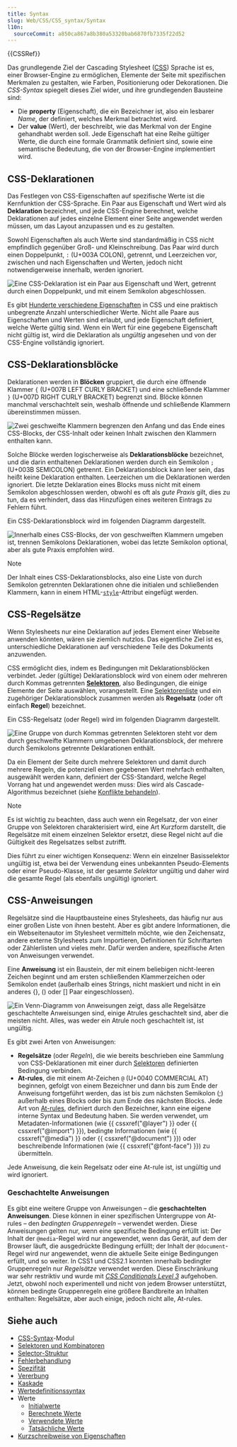 ```yaml
---
title: Syntax
slug: Web/CSS/CSS_syntax/Syntax
l10n:
  sourceCommit: a850ca867a8b380a53320bab6870fb7335f22d52
---
```


{{CSSRef}}

Das grundlegende Ziel der Cascading Stylesheet ([CSS](/de/docs/Web/CSS)) Sprache ist es, einer Browser-Engine zu ermöglichen, Elemente der Seite mit spezifischen Merkmalen zu gestalten, wie Farben, Positionierung oder Dekorationen. Die _CSS-Syntax_ spiegelt dieses Ziel wider, und ihre grundlegenden Bausteine sind:

- Die **property** (Eigenschaft), die ein Bezeichner ist, also ein lesbarer _Name_, der definiert, welches Merkmal betrachtet wird.
- Der **value** (Wert), der beschreibt, wie das Merkmal von der Engine gehandhabt werden soll. Jede Eigenschaft hat eine Reihe gültiger Werte, die durch eine formale Grammatik definiert sind, sowie eine semantische Bedeutung, die von der Browser-Engine implementiert wird.

## CSS-Deklarationen

Das Festlegen von CSS-Eigenschaften auf spezifische Werte ist die Kernfunktion der CSS-Sprache. Ein Paar aus Eigenschaft und Wert wird als **Deklaration** bezeichnet, und jede CSS-Engine berechnet, welche Deklarationen auf jedes einzelne Element einer Seite angewendet werden müssen, um das Layout anzupassen und es zu gestalten.

Sowohl Eigenschaften als auch Werte sind standardmäßig in CSS nicht empfindlich gegenüber Groß- und Kleinschreibung. Das Paar wird durch einen Doppelpunkt, `:` (U+003A COLON), getrennt, und Leerzeichen vor, zwischen und nach Eigenschaften und Werten, jedoch nicht notwendigerweise innerhalb, werden ignoriert.

![Eine CSS-Deklaration ist ein Paar aus Eigenschaft und Wert, getrennt durch einen Doppelpunkt, und mit einem Semikolon abgeschlossen.](css_syntax_-_declaration.png)

Es gibt [Hunderte verschiedene Eigenschaften](/de/docs/Web/CSS/Reference) in CSS und eine praktisch unbegrenzte Anzahl unterschiedlicher Werte. Nicht alle Paare aus Eigenschaften und Werten sind erlaubt, und jede Eigenschaft definiert, welche Werte gültig sind. Wenn ein Wert für eine gegebene Eigenschaft nicht gültig ist, wird die Deklaration als _ungültig_ angesehen und von der CSS-Engine vollständig ignoriert.

## CSS-Deklarationsblöcke

Deklarationen werden in **Blöcken** gruppiert, die durch eine öffnende Klammer `{` (U+007B LEFT CURLY BRACKET) und eine schließende Klammer `}` (U+007D RIGHT CURLY BRACKET) begrenzt sind. Blöcke können manchmal verschachtelt sein, weshalb öffnende und schließende Klammern übereinstimmen müssen.

![Zwei geschweifte Klammern begrenzen den Anfang und das Ende eines CSS-Blocks, der CSS-Inhalt oder keinen Inhalt zwischen den Klammern enthalten kann.](css_syntax_-_block.png)

Solche Blöcke werden logischerweise als **Deklarationsblöcke** bezeichnet, und die darin enthaltenen Deklarationen werden durch ein Semikolon `;` (U+003B SEMICOLON) getrennt. Ein Deklarationsblock kann leer sein, das heißt keine Deklaration enthalten. Leerzeichen um die Deklarationen werden ignoriert. Die letzte Deklaration eines Blocks muss nicht mit einem Semikolon abgeschlossen werden, obwohl es oft als _gute Praxis_ gilt, dies zu tun, da es verhindert, dass das Hinzufügen eines weiteren Eintrags zu Fehlern führt.

Ein CSS-Deklarationsblock wird im folgenden Diagramm dargestellt.

![Innerhalb eines CSS-Blocks, der von geschweiften Klammern umgeben ist, trennen Semikolons Deklarationen, wobei das letzte Semikolon optional, aber als gute Praxis empfohlen wird.](declaration-block.png)

> [!NOTE]
> Der Inhalt eines CSS-Deklarationsblocks, also eine Liste von durch Semikolon getrennten Deklarationen ohne die initialen und schließenden Klammern, kann in einem HTML-[`style`](/de/docs/Web/HTML/Global_attributes/style)-Attribut eingefügt werden.

## CSS-Regelsätze

Wenn Stylesheets nur eine Deklaration auf jedes Element einer Webseite anwenden könnten, wären sie ziemlich nutzlos. Das eigentliche Ziel ist es, unterschiedliche Deklarationen auf verschiedene Teile des Dokuments anzuwenden.

CSS ermöglicht dies, indem es Bedingungen mit Deklarationsblöcken verbindet. Jeder (gültige) Deklarationsblock wird von einem oder mehreren durch Kommas getrennten [**Selektoren**](/de/docs/Web/CSS/CSS_selectors), also Bedingungen, die einige Elemente der Seite auswählen, vorangestellt. Eine [Selektorenliste](/de/docs/Web/CSS/Selector_list) und ein zugehöriger Deklarationsblock zusammen werden als **Regelsatz** (oder oft einfach **Regel**) bezeichnet.

Ein CSS-Regelsatz (oder Regel) wird im folgenden Diagramm dargestellt.

![Eine Gruppe von durch Kommas getrennten Selektoren steht vor dem durch geschweifte Klammern umgebenen Deklarationsblock, der mehrere durch Semikolons getrennte Deklarationen enthält.](ruleset.png)

Da ein Element der Seite durch mehrere Selektoren und damit durch mehrere Regeln, die potenziell einen gegebenen Wert mehrfach enthalten, ausgewählt werden kann, definiert der CSS-Standard, welche Regel Vorrang hat und angewendet werden muss: Dies wird als Cascade-Algorithmus bezeichnet (siehe [Konflikte behandeln](/de/docs/Learn_web_development/Core/Styling_basics/Handling_conflicts)).

> [!NOTE]
> Es ist wichtig zu beachten, dass auch wenn ein Regelsatz, der von einer Gruppe von Selektoren charakterisiert wird, eine Art Kurzform darstellt, die Regelsätze mit einem einzelnen Selektor ersetzt, diese Regel nicht auf die Gültigkeit des Regelsatzes selbst zutrifft.
>
> Dies führt zu einer wichtigen Konsequenz: Wenn ein einzelner Basisselektor ungültig ist, etwa bei der Verwendung eines unbekannten Pseudo-Elements oder einer Pseudo-Klasse, ist der gesamte _Selektor_ ungültig und daher wird die gesamte Regel (als ebenfalls ungültig) ignoriert.

## CSS-Anweisungen

Regelsätze sind die Hauptbausteine eines Stylesheets, das häufig nur aus einer großen Liste von ihnen besteht. Aber es gibt andere Informationen, die ein Webseitenautor im Stylesheet vermitteln möchte, wie den Zeichensatz, andere externe Stylesheets zum Importieren, Definitionen für Schriftarten oder Zählerlisten und vieles mehr. Dafür werden andere, spezifische Arten von Anweisungen verwendet.

Eine **Anweisung** ist ein Baustein, der mit einem beliebigen nicht-leeren Zeichen beginnt und am ersten schließenden Klammerzeichen oder Semikolon endet (außerhalb eines Strings, nicht maskiert und nicht in ein anderes {}, () oder \[] Paar eingeschlossen).

![Ein Venn-Diagramm von Anweisungen zeigt, dass alle Regelsätze geschachtelte Anweisungen sind, einige Atrules geschachtelt sind, aber die meisten nicht. Alles, was weder ein Atrule noch geschachtelt ist, ist ungültig.](css_syntax_-_statements_venn_diag.png)

Es gibt zwei Arten von Anweisungen:

- **Regelsätze** (oder _Regeln_), die wie bereits beschrieben eine Sammlung von CSS-Deklarationen mit einer durch [Selektoren](/de/docs/Web/CSS/CSS_selectors) definierten Bedingung verbinden.
- **At-rules**, die mit einem At-Zeichen `@` (U+0040 COMMERCIAL AT) beginnen, gefolgt von einem Bezeichner und dann bis zum Ende der Anweisung fortgeführt werden, das ist bis zum nächsten Semikolon (;) außerhalb eines Blocks oder bis zum Ende des nächsten Blocks. Jede Art von [At-rules](/de/docs/Web/CSS/CSS_syntax/At-rule), definiert durch den Bezeichner, kann eine eigene interne Syntax und Bedeutung haben. Sie werden verwendet, um Metadaten-Informationen (wie {{ cssxref("@layer") }} oder {{ cssxref("@import") }}), bedingte Informationen (wie {{ cssxref("@media") }} oder {{ cssxref("@document") }}) oder beschreibende Informationen (wie {{ cssxref("@font-face") }}) zu übermitteln.

Jede Anweisung, die kein Regelsatz oder eine At-rule ist, ist ungültig und wird ignoriert.

### Geschachtelte Anweisungen

Es gibt eine weitere Gruppe von Anweisungen – die **geschachtelten Anweisungen**. Diese können in einer spezifischen Untergruppe von At-rules – den _bedingten Gruppenregeln_ – verwendet werden. Diese Anweisungen gelten nur, wenn eine spezifische Bedingung erfüllt ist: Der Inhalt der `@media`-Regel wird nur angewendet, wenn das Gerät, auf dem der Browser läuft, die ausgedrückte Bedingung erfüllt; der Inhalt der `@document`-Regel wird nur angewendet, wenn die aktuelle Seite einige Bedingungen erfüllt, und so weiter. In CSS1 und CSS2.1 konnten innerhalb bedingter Gruppenregeln nur _Regelsätze_ verwendet werden. Diese Einschränkung war sehr restriktiv und wurde mit [_CSS Conditionals Level 3_](/de/docs/Web/CSS/CSS_conditional_rules) aufgehoben. Jetzt, obwohl noch experimentell und nicht von jedem Browser unterstützt, können bedingte Gruppenregeln eine größere Bandbreite an Inhalten enthalten: Regelsätze, aber auch einige, jedoch nicht alle, At-rules.

## Siehe auch

- [CSS-Syntax](/de/docs/Web/CSS/CSS_syntax)-Modul
- [Selektoren und Kombinatoren](/de/docs/Web/CSS/CSS_selectors/Selectors_and_combinators)
- [Selector-Struktur](/de/docs/Web/CSS/CSS_selectors/Selector_structure)
- [Fehlerbehandlung](/de/docs/Web/CSS/CSS_syntax/Error_handling)
- [Spezifität](/de/docs/Web/CSS/CSS_cascade/Specificity)
- [Vererbung](/de/docs/Web/CSS/CSS_cascade/Inheritance)
- [Kaskade](/de/docs/Web/CSS/CSS_cascade/Cascade)
- [Wertedefinitionssyntax](/de/docs/Web/CSS/Value_definition_syntax)
- Werte
  - [Initialwerte](/de/docs/Web/CSS/CSS_cascade/initial_value)
  - [Berechnete Werte](/de/docs/Web/CSS/CSS_cascade/computed_value)
  - [Verwendete Werte](/de/docs/Web/CSS/CSS_cascade/used_value)
  - [Tatsächliche Werte](/de/docs/Web/CSS/CSS_cascade/actual_value)
- [Kurzschreibweise von Eigenschaften](/de/docs/Web/CSS/Shorthand_properties)
